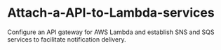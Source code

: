 # Attach-a-API-to-Lambda-services
Configure an API gateway for AWS Lambda and establish SNS and SQS services to facilitate notification delivery.
